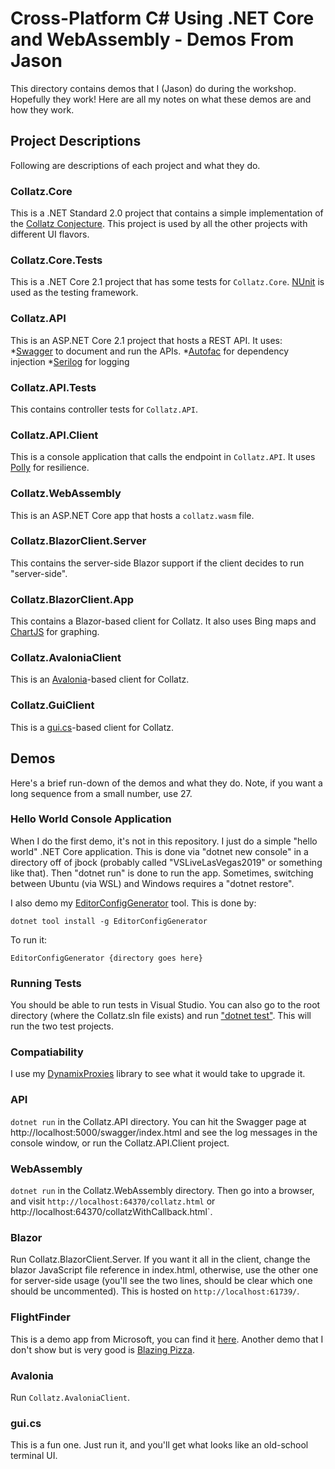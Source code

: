 # Cross-Platform C# Using .NET Core and WebAssembly - Demos From Jason
This directory contains demos that I (Jason) do during the workshop. Hopefully they work! Here are all my notes on what these demos are and how they work.

## Project Descriptions
Following are descriptions of each project and what they do.

### Collatz.Core

This is a .NET Standard 2.0 project that contains a simple implementation of the [Collatz Conjecture](https://en.wikipedia.org/wiki/Collatz_conjecture). This project is used by all the other projects with different UI flavors.

### Collatz.Core.Tests

This is a .NET Core 2.1 project that has some tests for `Collatz.Core`. [NUnit](http://nunit.org/) is used as the testing framework.

### Collatz.API
This is an ASP.NET Core 2.1 project that hosts a REST API. It uses:
*[Swagger](https://swagger.io/) to document and run the APIs. 
*[Autofac](https://autofac.org/) for dependency injection
*[Serilog](https://serilog.net/) for logging

### Collatz.API.Tests
This contains controller tests for `Collatz.API`.

### Collatz.API.Client
This is a console application that calls the endpoint in `Collatz.API`. It uses [Polly](https://github.com/App-vNext/Polly) for resilience.

### Collatz.WebAssembly
This is an ASP.NET Core app that hosts a `collatz.wasm` file.

### Collatz.BlazorClient.Server
This contains the server-side Blazor support if the client decides to run "server-side".

### Collatz.BlazorClient.App
This contains a Blazor-based client for Collatz. It also uses Bing maps and [ChartJS](https://github.com/mariusmuntean/ChartJs.Blazor) for graphing.

### Collatz.AvaloniaClient
This is an [Avalonia](https://github.com/AvaloniaUI/Avalonia)-based client for Collatz.

### Collatz.GuiClient
This is a [gui.cs](https://github.com/migueldeicaza/gui.cs)-based client for Collatz.

## Demos
Here's a brief run-down of the demos and what they do. Note, if you want a long sequence from a small number, use 27.

### Hello World Console Application
When I do the first demo, it's not in this repository. I just do a simple "hello world" .NET Core application. This is done via "dotnet new console" in a directory off of jbock (probably called "VSLiveLasVegas2019" or something like that). Then "dotnet run" is done to run the app. Sometimes, switching between Ubuntu (via WSL) and Windows requires a "dotnet restore".

I also demo my [EditorConfigGenerator](https://github.com/JasonBock/EditorConfigGenerator) tool. This is done by:
```
dotnet tool install -g EditorConfigGenerator
```
To run it:
```
EditorConfigGenerator {directory goes here}
```
### Running Tests
You should be able to run tests in Visual Studio. You can also go to the root directory (where the Collatz.sln file exists) and run ["dotnet test"](https://docs.microsoft.com/en-us/dotnet/core/tools/dotnet-test). This will run the two test projects.

### Compatiability
I use my [DynamixProxies](https://github.com/jasonbock/dynamicproxies) library to see what it would take to upgrade it.

### API
`dotnet run` in the Collatz.API directory. You can hit the Swagger page at http://localhost:5000/swagger/index.html and see the log messages in the console window, or run the Collatz.API.Client project.

### WebAssembly
`dotnet run` in the Collatz.WebAssembly directory. Then go into a browser, and visit `http://localhost:64370/collatz.html` or http://localhost:64370/collatzWithCallback.html`.

### Blazor
Run Collatz.BlazorClient.Server. If you want it all in the client, change the blazor JavaScript file reference in index.html, otherwise, use the other one for server-side usage (you'll see the two lines, should be clear which one should be uncommented). This is hosted on `http://localhost:61739/`.

### FlightFinder
This is a demo app from Microsoft, you can find it [here](https://github.com/aspnet/samples/tree/master/samples/aspnetcore/blazor/FlightFinder). Another demo that I don't show but is very good is [Blazing Pizza](https://github.com/dotnet-presentations/blazor-workshop).

### Avalonia
Run `Collatz.AvaloniaClient`.

### gui.cs
This is a fun one. Just run it, and you'll get what looks like an old-school terminal UI.